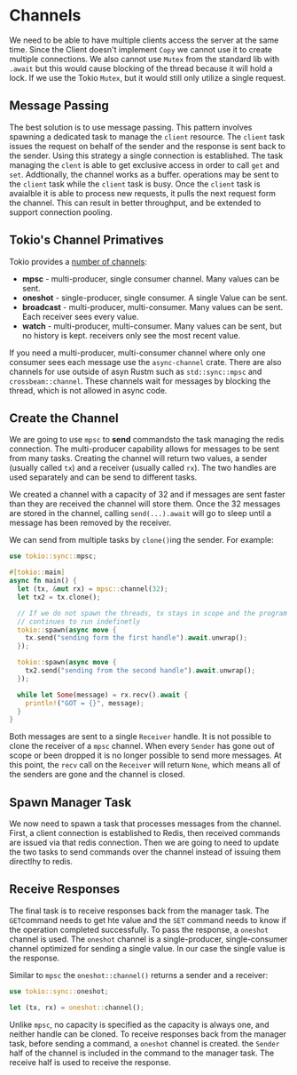 # Channels

We need to be able to have multiple clients access the server at the same time. Since the Client doesn't implement `Copy` we cannot use it to create multiple connections. We also cannot use `Mutex` from the standard lib with `.await` but this would cause blocking of the thread because it will hold a lock. If we use the Tokio `Mutex`, but it would still only utilize a single request. 

## Message Passing
The best solution is to use message passing. This pattern involves spawning a dedicated task to manage the `client` resource. The `client` task issues the request on behalf of the sender and the response is sent back to the sender. Using this strategy a single connection is established. The task managing the `clent` is able to get exclusive access in order to call `get` and `set`. Addtionally, the channel works as a buffer. operations may be sent to the `client` task while the `client` task is busy. Once the `client` task is avaialble it is able to process new requests, it pulls the next request form the channel. This can result in better throughput, and be extended to support connection pooling.

## Tokio's Channel Primatives

Tokio provides a [number of channels](https://docs.rs/tokio/1.40.0/tokio/sync/index.html):

* **mpsc** - multi-producer, single consumer channel. Many values can be sent.
* **oneshot** - single-producer, single consumer. A single Value can be sent.
* **broadcast** - multi-producer, multi-consumer. Many values can be sent. Each receiver sees every value.
* **watch** - multi-producer, multi-consumer. Many values can be sent, but no history is kept. receivers only see the most recent value. 

If you need a multi-producer, multi-consumer channel where only one consumer sees each message use the `async-channel` crate. There are also channels for use outside of asyn Rustm such as `std::sync::mpsc` and `crossbeam::channel`. These channels wait for messages by blocking the thread, which is not allowed in async code. 

## Create the Channel

We are going to use `mpsc` to **send** commandsto the task managing the redis connection. The multi-producer capability allows for messages to be sent from many tasks. Creating the channel will return two values, a sender (usually called `tx`) and a receiver (usually called `rx`). The two handles are used separately and can be send to different tasks. 

We created a channel with a capacity of 32 and if messages are sent faster than they are received the channel will store them. Once the 32 messages are stored in the channel, calling `send(...).await` will go to sleep until a message has been removed by the receiver.

We can send from multiple tasks by `clone()`ing the sender. For example: 

```rust
use tokio::sync::mpsc;

#[tokio::main]
async fn main() {
  let (tx, &mut rx) = mpsc::channel(32);
  let tx2 = tx.clone();

  // If we do not spawn the threads, tx stays in scope and the program
  // continues to run indefinetly
  tokio::spawn(async move {
    tx.send("sending form the first handle").await.unwrap();
  });

  tokio::spawn(async move {
    tx2.send("sending from the second handle").await.unwrap();
  });

  while let Some(message) = rx.recv().await {
    println!("GOT = {}", message);
  }
}
```
Both messages are sent to a single `Receiver` handle. It is not possible to clone the receiver of a `mpsc` channel. When every `Sender` has gone out of scope or been dropped it is no longer possible to send more messages. At this point, the `recv` call on the `Receiver` will return `None`, which means all of the senders are gone and the channel is closed. 

## Spawn Manager Task

We now need to spawn a task that processes messages from the channel. First, a client connection is established to Redis, then received commands are issued via that redis connection. Then we are going to need to update the two tasks to send commands over the channel instead of issuing them directlhy to redis. 

## Receive Responses

The final task is to receive responses back from the manager task. The `GET`command needs to get hte value and the `SET` command needs to know if the operation completed successfully. To pass the response, a `oneshot` channel is used. The `oneshot` channel is a single-producer, single-consumer channel optimized for sending a single value. In our case the single value is the response. 

Similar to `mpsc` the `oneshot::channel()` returns a sender and a receiver: 
```rust
use tokio::sync::oneshot;

let (tx, rx) = oneshot::channel();
```

Unlike `mpsc`, no capacity is specified as the capacity is always one, and neither handle can be cloned. To receive responses back from the manager task, before sending a command, a `oneshot` channel is created. the `Sender` half of the channel is included in the command to the manager task. The receive half is used to receive the response.
